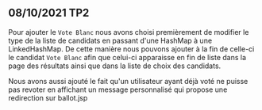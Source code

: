 ## 08/10/2021 TP2
Pour ajouter le `Vote Blanc` nous avons choisi premièrement de modifier le type de la
liste de candidats en passant d'une HashMap à une LinkedHashMap. De cette manière
nous pouvons ajouter à la fin de celle-ci le candidat `Vote Blanc` afin que celui-ci
apparaisse en fin de liste dans la page des résultats ainsi que dans la liste de choix
des candidats.

Nous avons aussi ajouté le fait qu'un utilisateur ayant déjà voté ne puisse pas revoter
en affichant un message personnalisé qui propose une redirection sur ballot.jsp